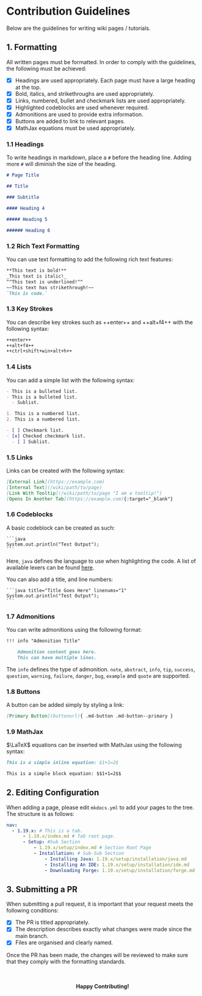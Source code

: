 # Contribution Guidelines

Below are the guidelines for writing wiki pages / tutorials.

## 1. Formatting

All written pages must be formatted. In order to comply with the guidelines, the following must be achieved:

- [x] Headings are used appropriately. Each page must have a large heading at the top.
- [x] Bold, italics, and strikethroughs are used appropriately.
- [x] Links, numbered, bullet and checkmark lists are used appropriately.
- [x] Highlighted codeblocks are used whenever required.
- [x] Admonitions are used to provide extra information.
- [x] Buttons are added to link to relevant pages.
- [x] MathJax equations must be used appropriately.

### 1.1 Headings

To write headings in markdown, place a `#` before the heading line.
Adding more `#` will diminish the size of the heading.

```markdown title="Headings in Markdown" linenums="1"
# Page Title

## Title

### Subtitle

#### Heading 4

##### Heading 5

###### Heading 6
```

### 1.2 Rich Text Formatting

You can use text formatting to add the following rich text features:

```markdown title="Rich Text Features" linenums="1"
**This text is bold!**
_This text is italic!_
^^This text is underlined!^^
~​~This text has strikethrough!~~
`This is code.`
```

### 1.3 Key Strokes

You can describe key strokes such as ++enter++ and ++alt+f4++ with the following syntax:

```markdown title="Key Strokes" linenums="1"
++enter++
++alt+f4++
++ctrl+shift+win+alt+h++
```

### 1.4 Lists

You can add a simple list with the following syntax:

```markdown title="Lists" linenums="1"
- This is a bulleted list.
- This is a bulleted list.
  - Sublist.

1. This is a numbered list.
2. This is a numbered list.

- [ ] Checkmark list.
- [x] Checked checkmark list.
  - [ ] Sublist.
```

### 1.5 Links

Links can be created with the following syntax:

```markdown title="Links" linenums="1"
[External Link](https://example.com)
[Internal Text](/wiki/path/to/page)
[Link With Tooltip](/wiki/path/to/page "I am a tooltip!")
[Opens In Another Tab](https://example.com){:target="_blank"}
```

### 1.6 Codeblocks

A basic codeblock can be created as such:

````title="Basic Codeblock" linenums="1"
```java
System.out.println("Test Output");
```
````

Here, `java` defines the language to use when highlighting the code. A list of available lexers can be found [here](https://pygments.org/docs/lexers/).

You can also add a title, and line numbers:

````title="Codeblock With Title and Line Numbers" linenums="1"
```java title="Title Goes Here" linenums="1"
System.out.println("Test Output");
```
````

### 1.7 Admonitions

You can write admonitions using the following format:

```md title="Basic Admonition" linenums="1"
!!! info "Admonition Title"

    Admonition content goes here.
    This can have multiple lines.
```

The `info` defines the type of admonition.
`note`, `abstract`, `info`, `tip`, `success`, `question`, `warning`, `failure`, `danger`, `bug`, `example` and `quote` are supported.

### 1.8 Buttons

A button can be added simply by styling a link:

```md title="Basic Button"
[Primary Button](buttonurl){ .md-button .md-button--primary }
```

### 1.9 MathJax

$\LaTeX$ equations can be inserted with MathJax using the following syntax:

```md title="MathJax Equations" linenums="1"
This is a simple inline equation: $1+1=2$

This is a simple block equation: $$1+1=2$$
```

## 2. Editing Configuration

When adding a page, please edit `mkdocs.yml` to add your pages to the tree. The structure is as follows:
```yaml title="Editing mkdocs.yml example:" linenums="1"
nav:
  - 1.19.x: # This is a tab.
      - 1.19.x/index.md # Tab root page.
      - Setup: #Sub Section
          - 1.19.x/setup/index.md # Section Root Page
          - Installation: # Sub-Sub Section
              - Installing Java: 1.19.x/setup/installation/java.md
              - Installing An IDE: 1.19.x/setup/installation/ide.md
              - Downloading Forge: 1.19.x/setup/installation/forge.md
```

## 3. Submitting a PR

When submitting a pull request, it is important that your request meets the following conditions:

- [x] The PR is titled appropriately.
- [x] The description describes exactly what changes were made since the main branch.
- [x] Files are organised and clearly named.

Once the PR has been made, the changes will be reviewed to make sure that they comply with the formatting standards.

<br/>
<br/>
<div style="text-align:center">
    <strong>Happy Contributing!</strong>
</div>
